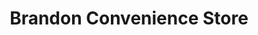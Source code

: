 ---
title: "Brandon Convenience Store"
url: /durham/brandon-convenience-store/
shop: Lebensmittel
---